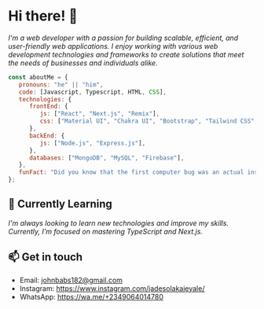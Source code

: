 # Hi there! 👋

<p>
   <em>
      I'm a web developer with a passion for building scalable, efficient, and user-friendly web applications. I enjoy working with various web development                   technologies and frameworks to create solutions that meet the needs of businesses and individuals alike.
   </em>
</p>

```javascript
const aboutMe = {
   pronouns: "he" || "him",
   code: [Javascript, Typescript, HTML, CSS],
   technologies: {
      frontEnd: {
         js: ["React", "Next.js", "Remix"],
         css: ["Material UI", "Chakra UI", "Bootstrap", "Tailwind CSS", "SASS"]
      },
      backEnd: {
         js: ["Node.js", "Express.js"],
      },
      databases: ["MongoDB", "MySQL", "Firebase"],
   },
   funFact: "Did you know that the first computer bug was an actual insect?"
};
```

## 🌱 Currently Learning
<em>
   I'm always looking to learn new technologies and improve my skills. Currently, I'm focused on mastering TypeScript and Next.js.
</em>

## 📫 Get in touch
- Email: johnbabs182@gmail.com
- Instagram: https://www.instagram.com/jadesolakajeyale/
- WhatsApp: https://wa.me/+2349064014780
